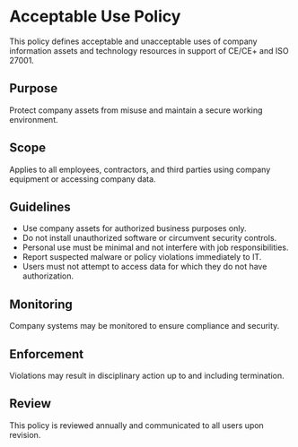 # Acceptable Use Policy

This policy defines acceptable and unacceptable uses of company information assets and technology resources in support of CE/CE+ and ISO 27001.

## Purpose

Protect company assets from misuse and maintain a secure working environment.

## Scope

Applies to all employees, contractors, and third parties using company equipment or accessing company data.

## Guidelines

- Use company assets for authorized business purposes only.
- Do not install unauthorized software or circumvent security controls.
- Personal use must be minimal and not interfere with job responsibilities.
- Report suspected malware or policy violations immediately to IT.
- Users must not attempt to access data for which they do not have authorization.

## Monitoring

Company systems may be monitored to ensure compliance and security.

## Enforcement

Violations may result in disciplinary action up to and including termination.

## Review

This policy is reviewed annually and communicated to all users upon revision.
